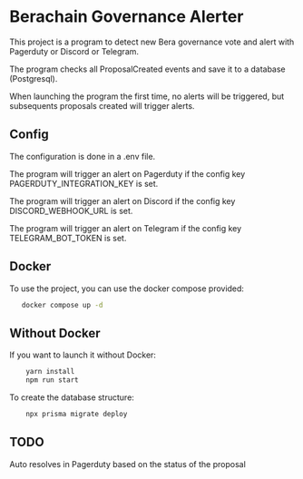 # Berachain Governance Alerter

This project is a program to detect new Bera governance vote and alert with Pagerduty or Discord or Telegram.

The program checks all ProposalCreated events and save it to a database (Postgresql).

When launching the program the first time, no alerts will be triggered, but subsequents proposals created will trigger alerts.

## Config

The configuration is done in a .env file.

The program will trigger an alert on Pagerduty if the config key PAGERDUTY_INTEGRATION_KEY is set.

The program will trigger an alert on Discord if the config key DISCORD_WEBHOOK_URL is set.

The program will trigger an alert on Telegram if the config key TELEGRAM_BOT_TOKEN is set.

## Docker

To use the project, you can use the docker compose provided:
```bash
   docker compose up -d
```

## Without Docker

If you want to launch it without Docker:
```bash
    yarn install
    npm run start
```
To create the database structure:
```bash
    npx prisma migrate deploy
```

## TODO
Auto resolves in Pagerduty based on the status of the proposal
